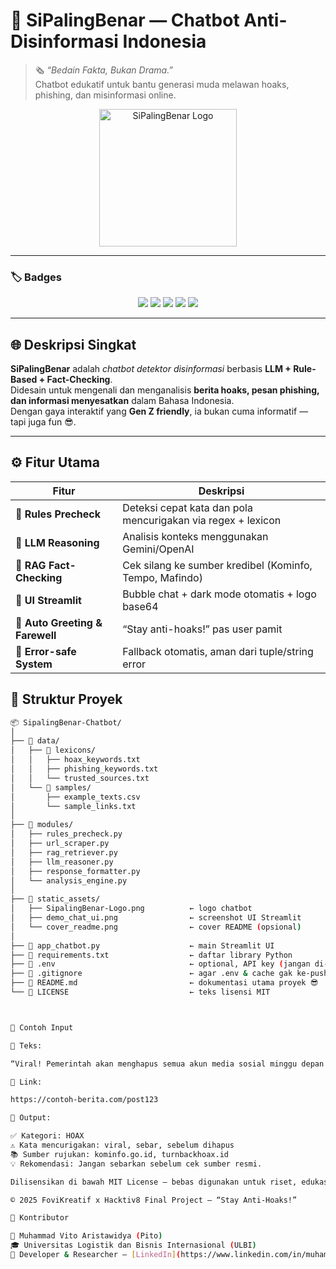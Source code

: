 # 🧠 **SiPalingBenar** — Chatbot Anti-Disinformasi Indonesia  
> 🗞️ *“Bedain Fakta, Bukan Drama.”*  
> Chatbot edukatif untuk bantu generasi muda melawan hoaks, phishing, dan misinformasi online.

<p align="center">
  <img src="Logoo-Fix-SipalingBener.png" alt="SiPalingBenar Logo" width="220"/>
</p>

---

### 🏷️ **Badges**
<p align="center">
  <img src="https://img.shields.io/badge/Python-3.10%2B-blue?logo=python&logoColor=white" />
  <img src="https://img.shields.io/badge/Framework-Streamlit-FF4B4B?logo=streamlit&logoColor=white" />
  <img src="https://img.shields.io/badge/LLM-Gemini%2FOpenAI-6B46C1?logo=openai&logoColor=white" />
  <img src="https://img.shields.io/badge/License-MIT-green?logo=github" />
  <img src="https://img.shields.io/badge/Status-Production%20Ready-brightgreen" />
</p>

---

## 🌐 **Deskripsi Singkat**

**SiPalingBenar** adalah *chatbot detektor disinformasi* berbasis **LLM + Rule-Based + Fact-Checking**.  
Didesain untuk mengenali dan menganalisis **berita hoaks, pesan phishing, dan informasi menyesatkan** dalam Bahasa Indonesia.  
Dengan gaya interaktif yang **Gen Z friendly**, ia bukan cuma informatif — tapi juga fun 😎.

---

## ⚙️ **Fitur Utama**

| Fitur | Deskripsi |
|-------|------------|
| 🧱 **Rules Precheck** | Deteksi cepat kata dan pola mencurigakan via regex + lexicon |
| 🧠 **LLM Reasoning** | Analisis konteks menggunakan Gemini/OpenAI |
| 🔎 **RAG Fact-Checking** | Cek silang ke sumber kredibel (Kominfo, Tempo, Mafindo) |
| 💬 **UI Streamlit** | Bubble chat + dark mode otomatis + logo base64 |
| 👋 **Auto Greeting & Farewell** | “Stay anti-hoaks!” pas user pamit |
| 🧯 **Error-safe System** | Fallback otomatis, aman dari tuple/string error |


## 🧩 **Struktur Proyek**

```bash
📦 SipalingBenar-Chatbot/
│
├── 📁 data/
│   ├── 📁 lexicons/
│   │   ├── hoax_keywords.txt
│   │   ├── phishing_keywords.txt
│   │   └── trusted_sources.txt
│   └── 📁 samples/
│       ├── example_texts.csv
│       └── sample_links.txt
│
├── 📁 modules/
│   ├── rules_precheck.py
│   ├── url_scraper.py
│   ├── rag_retriever.py
│   ├── llm_reasoner.py
│   ├── response_formatter.py
│   └── analysis_engine.py
│
├── 📁 static_assets/
│   ├── SipalingBenar-Logo.png          ← logo chatbot
│   ├── demo_chat_ui.png                ← screenshot UI Streamlit
│   └── cover_readme.png                ← cover README (opsional)
│
├── 📄 app_chatbot.py                    ← main Streamlit UI
├── 📄 requirements.txt                  ← daftar library Python
├── 📄 .env                              ← optional, API key (jangan di-push publik)
├── 📄 .gitignore                        ← agar .env & cache gak ke-push
├── 📄 README.md                         ← dokumentasi utama proyek 😎
└── 📄 LICENSE                           ← teks lisensi MIT



🧪 Contoh Input

📝 Teks:

“Viral! Pemerintah akan menghapus semua akun media sosial minggu depan. Sebarkan sebelum dihapus!”

🔗 Link:

https://contoh-berita.com/post123

🎯 Output:

✅ Kategori: HOAX
⚠️ Kata mencurigakan: viral, sebar, sebelum dihapus
📚 Sumber rujukan: kominfo.go.id, turnbackhoax.id
💡 Rekomendasi: Jangan sebarkan sebelum cek sumber resmi.

Dilisensikan di bawah MIT License — bebas digunakan untuk riset, edukasi, dan pengembangan lebih lanjut.

© 2025 FoviKreatif x Hacktiv8 Final Project — “Stay Anti-Hoaks!”

🤝 Kontributor

👤 Muhammad Vito Aristawidya (Pito)
🎓 Universitas Logistik dan Bisnis Internasional (ULBI)
💼 Developer & Researcher — [LinkedIn](https://www.linkedin.com/in/muhammad-vito-aristawidya-362549191/)
